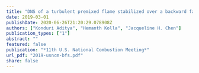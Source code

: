 ```yaml
---
title: "DNS of a turbulent premixed flame stabilized over a backward facing step"
date: 2019-03-01
publishDate: 2020-06-26T21:20:29.078908Z
authors: ["Konduri Aditya", "Hemanth Kolla", "Jacqueline H. Chen"]
publication_types: ["1"]
abstract: ""
featured: false
publication: "*11th U.S. National Combustion Meeting*"
url_pdf: "2019-usncm-bfs.pdf"
share: false
---
```


